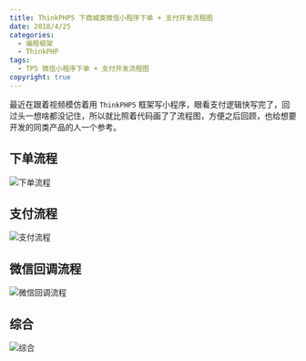 ```yaml
---
title: ThinkPHP5 下商城类微信小程序下单 + 支付开发流程图
date: 2018/4/25
categories:
  - 编程框架
  - ThinkPHP
tags:
  - TP5 微信小程序下单 + 支付开发流程图
copyright: true
---
```


最近在跟着视频模仿着用 `ThinkPHP5` 框架写小程序，眼看支付逻辑快写完了，回过头一想啥都没记住，所以就比照着代码画了了流程图，方便之后回顾，也给想要开发的同类产品的人一个参考。

## 下单流程

![下单流程][1]

## 支付流程

![支付流程][2]

## 微信回调流程

![微信回调流程][3]

## 综合

![综合][4]

[1]: https://img.blanc.site/wiki/img/9.png
[2]: https://img.blanc.site/wiki/img/10.png
[3]: https://img.blanc.site/wiki/img/8.png
[4]: https://img.blanc.site/wiki/img/11.png